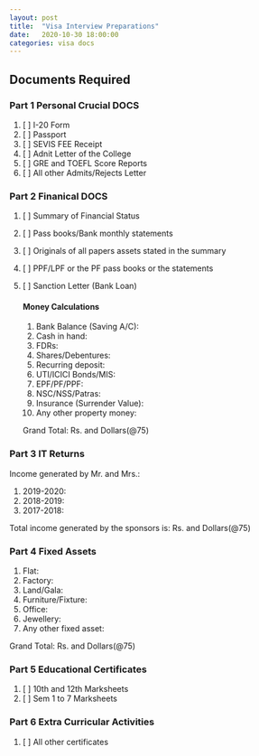 ```yaml
---
layout: post
title:  "Visa Interview Preparations"
date:   2020-10-30 18:00:00
categories: visa docs
---
```


## Documents Required

### Part 1 Personal Crucial DOCS

1. [ ] I-20 Form
2. [ ] Passport
3. [ ] SEVIS FEE Receipt
4. [ ] Adnit Letter of the College
5. [ ] GRE and TOEFL Score Reports
6. [ ] All other Admits/Rejects Letter

### Part 2 Finanical DOCS

1. [ ] Summary of Financial Status
2. [ ] Pass books/Bank monthly statements
3. [ ] Originals of all papers assets stated in the summary
4. [ ] PPF/LPF or the PF pass books or the statements     
5. [ ] Sanction Letter (Bank Loan)      



   #### Money Calculations

   1. Bank Balance (Saving A/C):
   2. Cash in hand:
   3. FDRs:
   4. Shares/Debentures:
   5. Recurring deposit:
   6. UTI/ICICI Bonds/MIS:
   7. EPF/PF/PPF:
   8. NSC/NSS/Patras:
   9. Insurance (Surrender Value):
   10. Any other property money:

   Grand Total: Rs. and Dollars(@75)

### Part 3 IT Returns

Income generated by Mr. and Mrs.:

1. 2019-2020:
2. 2018-2019:
3. 2017-2018:

Total income generated by the sponsors is: Rs. and Dollars(@75)

### Part 4 Fixed Assets

1. Flat:
2. Factory:
3. Land/Gala:
4. Furniture/Fixture:
5. Office:
6. Jewellery:
7. Any other fixed asset:

Grand Total: Rs. and Dollars(@75)

### Part 5 Educational Certificates

1. [ ] 10th and 12th Marksheets
2. [ ] Sem 1 to 7 Marksheets

### Part 6 Extra Curricular Activities

1. [ ] All other certificates
